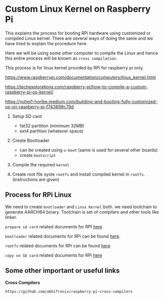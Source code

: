# Custom Linux Kernel on Raspberry Pi

This explains the process for booting RPi hardware using customized or compiled Linux kernel. There are several ways of doing the same and we have tried to explain the procedure here.

Here we will be using some other computer to compile the Linux and hence this entire process will be known as `cross compilation`.

This process is for linux kernel provided by RPi for raspberry pi only.

https://www.raspberrypi.com/documentation/computers/linux_kernel.html

https://techexplorations.com/raspberry-pi/how-to-compile-a-custom-raspberry-pi-os-kernel/

https://yuhei1-horibe.medium.com/building-and-booting-fully-customized-os-on-raspberry-pi-f743899c79d

1. Setup SD card
    * fat32 partition (minimum 32MB)
    * ext4 partition (whatever space)
2. Create Bootloader
    * can be created using `u-boot` (same is used for several other boards)
    * create `bootscript`
3. Compile the required `kernel`

4. Create root file syste `rootfs` and install compiled kernel in `rootfs`. (instructions are given)


## Process for RPi Linux

We need to create `bootloader` and `Linux Kernel` both. we need toolchain to generate AARCH64 binary. Toolchain is set of compilers and other tools like linker.

`prepare sd card` related documents for RPI [here](./sd_card_prepration.md)

`bootloader` related documents for RPi can be found [here](./rpi_bootloader.md).

`rootfs` related documents for RPi can be found [here](./rpi_rootfs.md)

`copy on SD card` related documents for RPi [here](./rpi_copy_sd_card.md)

## Some other important or useful links

**Cross Compilers**

`https://github.com/abhiTronix/raspberry-pi-cross-compilers`


